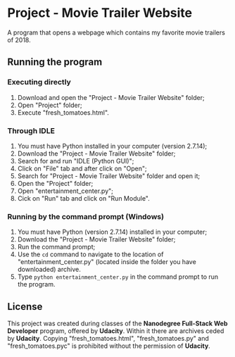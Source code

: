 # Project - Movie Trailer Website

A program that opens a webpage which contains my favorite movie trailers of 2018.

## Running the program

### Executing directly

1. Download and open the "Project - Movie Trailer Website" folder; 
2. Open "Project" folder;
3. Execute "fresh_tomatoes.html".

### Through IDLE

1. You must have Python installed in your computer (version 2.7.14);
2. Download the "Project - Movie Trailer Website" folder;
3. Search for and run "IDLE (Python GUI)";
4. Click on "File" tab and after click on "Open";
5. Search for "Project - Movie Trailer Website" folder and open it;
6. Open the "Project" folder;
7. Open "entertainment_center.py";
8. Cick on "Run" tab and click on "Run Module".

### Running by the command prompt (Windows)

1. You must have Python (version 2.7.14) installed in your computer;
2. Download the "Project - Movie Trailer Website" folder;
3. Run the command prompt;
4. Use the `cd` command to navigate to the location of "entertainment_center.py" (located inside the folder you have downloaded) archive.
5. Type `python entertainment_center.py` in the command prompt to run the program.

## License

This project was created during classes of the **Nanodegree Full-Stack Web Developer** program, offered by **Udacity**. Within it there are archives ceded by **Udacity**. Copying "fresh_tomatoes.html", "fresh_tomatoes.py" and "fresh_tomatoes.pyc" is prohibited without the permission of **Udacity**.
